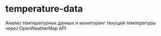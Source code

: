 # temperature-data
Анализ температурных данных и мониторинг текущей температуры через OpenWeatherMap API
